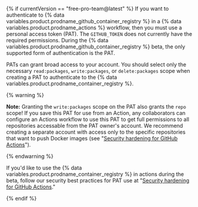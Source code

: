 {% if currentVersion == "free-pro-team@latest" %}
If you want to authenticate to {% data variables.product.prodname_github_container_registry %} in a {% data variables.product.prodname_actions %} workflow, then you must use a personal access token (PAT). The `GITHUB_TOKEN` does not currently have the required permissions. During the {% data variables.product.prodname_github_container_registry %} beta, the only supported form of authentication is the PAT.

PATs can grant broad access to your account. You should select only the necessary `read:packages`, `write:packages`, or `delete:packages` scope when creating a PAT to authenticate to the {% data variables.product.prodname_container_registry %}.

{% warning %}

**Note:** Granting the `write:packages` scope on the PAT also grants the `repo` scope! If you save this PAT for use from an Action, any collaborators can configure an Actions workflow to use this PAT to get full permissions to all repositories accessable from the PAT owner's account. We recommend creating a separate account with access only to the specific repositories that want to push Docker images (see "[Security hardening for GitHub Actions](/actions/getting-started-with-github-actions/security-hardening-for-github-actions#considering-cross-repository-access)").

{% endwarning %}

If you'd like to use the {% data variables.product.prodname_container_registry %} in actions during the beta, follow our security best practices for PAT use at "[Security hardening for GitHub Actions](/actions/getting-started-with-github-actions/security-hardening-for-github-actions#considering-cross-repository-access)."

{% endif %}
